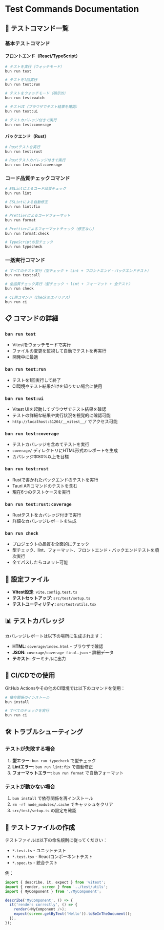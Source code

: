 # Test Commands Documentation

## 🧪 テストコマンド一覧

### 基本テストコマンド

#### フロントエンド（React/TypeScript）
```bash
# テストを実行（ウォッチモード）
bun run test

# テストを1回実行
bun run test:run

# テストをウォッチモード（明示的）
bun run test:watch

# テストUI（ブラウザでテスト結果を確認）
bun run test:ui

# テストカバレッジ付きで実行
bun run test:coverage
```

#### バックエンド（Rust）
```bash
# Rustテストを実行
bun run test:rust

# Rustテストカバレッジ付きで実行
bun run test:rust:coverage
```

### コード品質チェックコマンド

```bash
# ESLintによるコード品質チェック
bun run lint

# ESLintによる自動修正
bun run lint:fix

# Prettierによるコードフォーマット
bun run format

# Prettierによるフォーマットチェック（修正なし）
bun run format:check

# TypeScriptの型チェック
bun run typecheck
```

### 一括実行コマンド

```bash
# すべてのテスト実行（型チェック + lint + フロントエンド・バックエンドテスト）
bun run test:all

# 全品質チェック実行（型チェック + lint + フォーマット + 全テスト）
bun run check

# CI用コマンド（checkのエイリアス）
bun run ci
```

## 📋 コマンドの詳細

### `bun run test`
- Vitestをウォッチモードで実行
- ファイルの変更を監視して自動でテストを再実行
- 開発中に最適

### `bun run test:run`
- テストを1回実行して終了
- CI環境やテスト結果だけを知りたい場合に使用

### `bun run test:ui`
- Vitest UIを起動してブラウザでテスト結果を確認
- テストの詳細な結果や実行状況を視覚的に確認可能
- `http://localhost:51204/__vitest__/` でアクセス可能

### `bun run test:coverage`
- テストカバレッジを含めてテストを実行
- `coverage/` ディレクトリにHTML形式のレポートを生成
- カバレッジ率80%以上を目標

### `bun run test:rust`
- Rustで書かれたバックエンドのテストを実行
- Tauri APIコマンドのテストを含む
- 現在6つのテストケースを実行

### `bun run test:rust:coverage`
- Rustテストをカバレッジ付きで実行
- 詳細なカバレッジレポートを生成

### `bun run check`
- プロジェクトの品質を全面的にチェック
- 型チェック、lint、フォーマット、フロントエンド・バックエンドテストを順次実行
- 全てパスしたらコミット可能

## 🔧 設定ファイル

- **Vitest設定**: `vite.config.test.ts`
- **テストセットアップ**: `src/test/setup.ts`
- **テストユーティリティ**: `src/test/utils.tsx`

## 📊 テストカバレッジ

カバレッジレポートは以下の場所に生成されます：

- **HTML**: `coverage/index.html` - ブラウザで確認
- **JSON**: `coverage/coverage-final.json` - 詳細データ
- **テキスト**: ターミナルに出力

## 🚀 CI/CDでの使用

GitHub Actionsやその他のCI環境では以下のコマンドを使用：

```bash
# 依存関係のインストール
bun install

# すべてのチェックを実行
bun run ci
```

## 🛠️ トラブルシューティング

### テストが失敗する場合

1. **型エラー**: `bun run typecheck` で型チェック
2. **Lintエラー**: `bun run lint:fix` で自動修正
3. **フォーマットエラー**: `bun run format` で自動フォーマット

### テストが動かない場合

1. `bun install` で依存関係を再インストール
2. `rm -rf node_modules/.cache` でキャッシュをクリア
3. `src/test/setup.ts` の設定を確認

## 📝 テストファイルの作成

テストファイルは以下の命名規則に従ってください：

- `*.test.ts` - ユニットテスト
- `*.test.tsx` - Reactコンポーネントテスト
- `*.spec.ts` - 統合テスト

例：
```typescript
import { describe, it, expect } from 'vitest';
import { render, screen } from '../test/utils';
import { MyComponent } from './MyComponent';

describe('MyComponent', () => {
  it('renders correctly', () => {
    render(<MyComponent />);
    expect(screen.getByText('Hello')).toBeInTheDocument();
  });
});
```